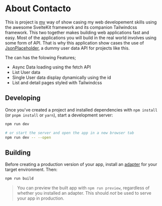 <main class="container mx-auto px-6 lg:px-14 py-4">
	<h1
		class="text-center py-8 font-extrabold text-transparent text-5xl bg-clip-text bg-gradient-to-br from-blue-400 to-red-600"
	>
		About Contacto
	</h1>
	<div
		class="bg-gray-900 p-6 rounded-lg duration-300  transition ease-in-out delay-150 hover:-translate-y-1 hover:scale-110 text-white py-3  mr-auto ml-auto prose prose-2xl text-lg lg:text-2xl max-w-6xl"
	>
		<p>
			This is project is <span><a class="text-blue-500" href="https://boadzie1.netlify.app">my</a></span> way of show casing my web developement skills using the awesome
			SvelteKit framework and its companion Tailwindcss framework. This two together makes building
			web applications fast and easy. <span
				>Most of the applications you will build in the real world involves using some form of API.
				That is why this application show cases the use of <a
					class="text-blue-500"
					href="https://jsonplaceholder.typicode.com/users">JsonPlaceholder</a
				>, a dummy user data API for projects like this.</span
			>
		</p>
		<div class="text-2xl py-3">
			The can has the folowing Features;
			<ul class="mr-2 list-disc px-4 text-cyan-100">
				<li>Async Data loading using the fetch API</li>
				<li>List User data</li>
				<li>Single User data display dynamically using the id</li>
                <li>List and detail pages styled with Tailwindcss</li>
			</ul>
		</div>
	</div>
</main>

## Developing

Once you've created a project and installed dependencies with `npm install` (or `pnpm install` or `yarn`), start a development server:

```bash
npm run dev

# or start the server and open the app in a new browser tab
npm run dev -- --open
```

## Building

Before creating a production version of your app, install an [adapter](https://kit.svelte.dev/docs#adapters) for your target environment. Then:

```bash
npm run build
```

> You can preview the built app with `npm run preview`, regardless of whether you installed an adapter. This should _not_ be used to serve your app in production.
